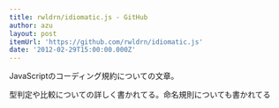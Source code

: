 ```yaml
---
title: rwldrn/idiomatic.js - GitHub
author: azu
layout: post
itemUrl: 'https://github.com/rwldrn/idiomatic.js'
date: '2012-02-29T15:00:00.000Z'
---
```

JavaScriptのコーディング規約についての文章。

型判定や比較についての詳しく書かれてる。命名規則についても書かれてる
